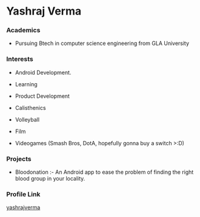# Yashraj Verma

### Academics

- Pursuing Btech in computer science engineering from GLA University


### Interests

- Android Development.
- Learning
- Product Development

- Calisthenics
- Volleyball
- Film
- Videogames (Smash Bros, DotA, hopefully gonna buy a switch >:D)

### Projects
- Bloodonation :- An Android app to ease the problem of finding the right blood group in your locality.
### Profile Link

[yashrajverma](https://github.com/yashrajverma)